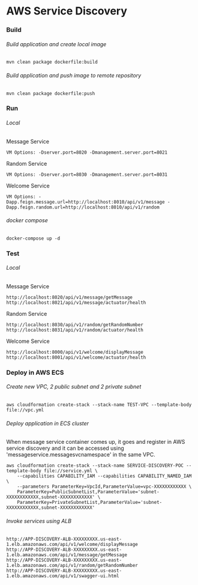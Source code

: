 # AWS Service Discovery

### Build
###### Build application and create local image
```
mvn clean package dockerfile:build
```

###### Build application and push image to remote repository
```
mvn clean package dockerfile:push
```

### Run
###### Local
Message Service
```
VM Options: -Dserver.port=8020 -Dmanagement.server.port=8021
```

Random Service
```
VM Options: -Dserver.port=8030 -Dmanagement.server.port=8031
```

Welcome Service
```
VM Options: -Dapp.feign.message.url=http://localhost:8010/api/v1/message -Dapp.feign.random.url=http://localhost:8010/api/v1/random
```

###### docker compose
```
docker-compose up -d
```

### Test
###### Local
Message Service
```
http://localhost:8020/api/v1/message/getMessage
http://localhost:8021/api/v1/message/actuator/health
```

Random Service
```
http://localhost:8030/api/v1/random/getRandomNumber
http://localhost:8031/api/v1/random/actuator/health
```

Welcome Service
```
http://localhost:8000/api/v1/welcome/displayMessage
http://localhost:8001/api/v1/welcome/actuator/health
```

### Deploy in AWS ECS
###### Create new VPC, 2 public subnet and 2 private subnet
```
aws cloudformation create-stack --stack-name TEST-VPC --template-body file://vpc.yml
```

###### Deploy application in ECS cluster
When message service container comes up, it goes and register in AWS service discovery and it can be accessed using 'messageservice.messagesvcnamespace' in the same VPC.
```
aws cloudformation create-stack --stack-name SERVICE-DISCOVERY-POC --template-body file://service.yml \
    --capabilities CAPABILITY_IAM --capabilities CAPABILITY_NAMED_IAM \
    --parameters ParameterKey=VpcId,ParameterValue=vpc-XXXXXXXXXXXX \
    ParameterKey=PublicSubnetList,ParameterValue='subnet-XXXXXXXXXXXX,subnet-XXXXXXXXXXXX' \
    ParameterKey=PrivateSubnetList,ParameterValue='subnet-XXXXXXXXXXXX,subnet-XXXXXXXXXXXX'
```

###### Invoke services using ALB
```
http://APP-DISCOVERY-ALB-XXXXXXXXX.us-east-1.elb.amazonaws.com/api/v1/welcome/displayMessage
http://APP-DISCOVERY-ALB-XXXXXXXXX.us-east-1.elb.amazonaws.com/api/v1/message/getMessage
http://APP-DISCOVERY-ALB-XXXXXXXXX.us-east-1.elb.amazonaws.com/api/v1/random/getRandomNumber
http://APP-DISCOVERY-ALB-XXXXXXXXX.us-east-1.elb.amazonaws.com/api/v1/swagger-ui.html
```